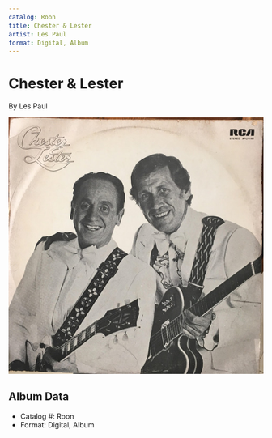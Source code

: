 ```yaml
---
catalog: Roon
title: Chester & Lester
artist: Les Paul
format: Digital, Album
---
```


# Chester & Lester

By Les Paul

![](../../assets/albumcovers/Les_Paul-Chester_and_Lester.png)

## Album Data

- Catalog #: Roon
- Format: Digital, Album

